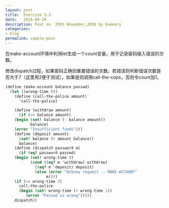 ```yaml
---
layout: post
title:  Exercise 3.3
date:   2016-09-29
description: Post on  29th November,2016 by Gummary
categories:
- blog
permalink: sample-post
---
```



在make-account环境中利用let生成一个count变量，用于记录密码输入错误的次数。

修改dispatch过程，如果密码正确则重置错误的次数。若错误则判断错误次数是否大于7（这里用2便于测试），如果是则调用call-the-cops，否则令count加1。

~~~scheme
(define (make-account balance passwd)
  (let ((wrong-time 0))
    (define (call-the-police amount)
      'call-the-police)

    (define (withdraw amount)
      (if (>= balance amount)
	(begin (set! balance (- balance amount))
	       balance)
	(error "Insufficient funds")))
    (define (deposit amount)
      (set! balance (+ amount balance))
      balance)
    (define (dispatch password m)
      (if (eq? password passwd)
	(begin (set! wrong-time 0)
	       (cond ((eq? m 'withdraw) withdraw)
		     ((eq? m 'deposit) deposit)
		     (else (error "Unkonw request -- MAKE-ACCOUNT"
				  m))))
	(if (>= wrong-time 2)
	  call-the-police
	  (begin (set! wrong-time (+ wrong-time 1))
		 (error "Passwd is wrong")))))
    dispatch))
~~~

    